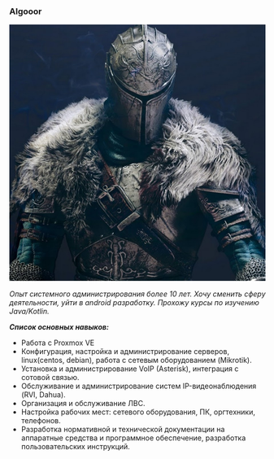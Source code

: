 ### Algooor

![Название картинки](img/algooor.jpg)

_Опыт системного администрирования более 10 лет. Хочу сменить сферу деятельности, уйти в android разработку. Прохожу курсы по изучению Java/Kotlin._

_**Список основных навыков:**_
-  Работа с Proxmox VE
- Конфигурация, настройка и администрирование серверов, linux(centos, debian), работа с сетевым оборудованием (Mikrotik).
- Установка и администрирование VoIP (Asterisk), интеграция с сотовой связью.
- Обслуживание и администрирование систем IP-видеонаблюдения (RVI, Dahua).
- Организация и обслуживание ЛВС.
- Настройка рабочих мест: сетевого оборудования, ПК, оргтехники, телефонов.
- Разработка нормативной и технической документации на аппаратные средства и программное обеспечение, разработка пользовательских инструкций.



